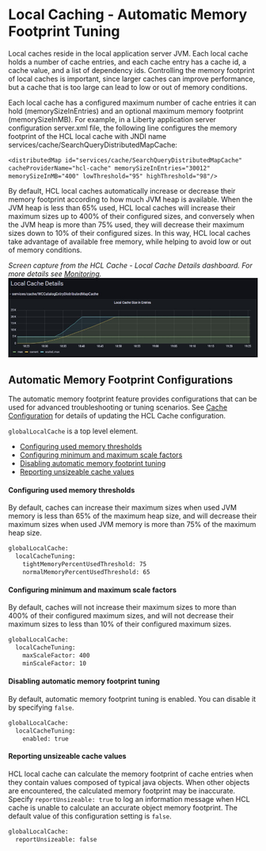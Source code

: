 # Local Caching - Automatic Memory Footprint Tuning

Local caches reside in the local application server JVM.  Each local cache holds a number of cache entries, and each cache entry has a cache id, a cache value, and a list of dependency ids.  Controlling the memory footprint of local caches is important, since larger caches can improve performance, but a cache that is too large can lead to low or out of memory conditions.

Each local cache has a configured maximum number of cache entries it can hold (memorySizeInEntries) and an optional maximum memory footprint (memorySizeInMB).  For example, in a Liberty application server configuration server.xml file, the following line configures the memory footprint of the HCL local cache with JNDI name services/cache/SearchQueryDistributedMapCache:

```
<distributedMap id="services/cache/SearchQueryDistributedMapCache" cacheProviderName="hcl-cache" memorySizeInEntries="30012" memorySizeInMB="400" lowThreshold="95" highThreshold="98"/>
```

By default, HCL local caches automatically increase or decrease their memory footprint according to how much JVM heap is available.  When the JVM heap is less than 65% used, HCL local caches will increase their maximum sizes up to 400% of their configured sizes, and conversely when the JVM heap is more than 75% used, they will decrease their maximum sizes down to 10% of their configured sizes.  In this way, HCL local caches take advantage of available free memory, while helping to avoid low or out of memory conditions.

*Screen capture from the HCL Cache - Local Cache Details dashboard. For more details see [Monitoring](Monitoring.md).*
![image](images/local_cache_auto_tuning.jpg)


## Automatic Memory Footprint Configurations

The automatic memory footprint feature provides configurations that can be used for advanced troubleshooting or tuning scenarios.
See [Cache Configuration](CacheConfiguration.md) for details of updating the HCL Cache configuration.

`globalLocalCache` is a top level element. 

- [Configuring used memory thresholds](#Configuring-used-memory-thresholds)
- [Configuring minimum and maximum scale factors](#Configuring-minimum-and-maximum-scale-factors)
- [Disabling automatic memory footprint tuning](#Disabling-automatic-memory-footprint-tuning)
- [Reporting unsizeable cache values](#Reporting-unsizeable-cache-values)

#### Configuring used memory thresholds

By default, caches can increase their maximum sizes when used JVM memory is less than 65% of the maximum heap size, and will decrease their maximum sizes when used JVM memory is more than 75% of the maximum heap size.

```
globalLocalCache:
  localCacheTuning:
    tightMemoryPercentUsedThreshold: 75
    normalMemoryPercentUsedThreshold: 65
```

#### Configuring minimum and maximum scale factors

By default, caches will not increase their maximum sizes to more than 400% of their configured maximum sizes, and will not decrease their maximum sizes to less than 10% of their configured maximum sizes.

```
globalLocalCache:
  localCacheTuning:
    maxScaleFactor: 400
    minScaleFactor: 10
```

#### Disabling automatic memory footprint tuning

By default, automatic memory footprint tuning is enabled.  You can disable it by specifying `false`.

```
globalLocalCache:
  localCacheTuning:
    enabled: true
```

#### Reporting unsizeable cache values

HCL local cache can calculate the memory footprint of cache entries when they contain values composed of typical java objects.  When other objects are encountered, the calculated memory footprint may be inaccurate.  Specify `reportUnsizeable: true` to log an information message when HCL cache is unable to calculate an accurate object memory footprint.  The default value of this configuration setting is `false`.

```
globalLocalCache:
  reportUnsizeable: false
```
